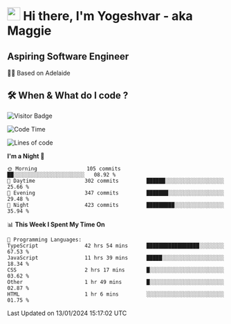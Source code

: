 <h1><img src="https://emojis.slackmojis.com/emojis/images/1531849430/4246/blob-sunglasses.gif?1531849430" width="30"/> Hi there, I'm Yogeshvar - aka Maggie</h1>

## Aspiring Software Engineer
🏂🏻  Based on Adelaide 

## 🛠 When & What do I code ?  

![Visitor Badge](https://visitor-badge.feriirawann.repl.co?username=yogeshvar&repo=yogeshvar&label=Visitors&style=plastic&color=%23457BFF&contentType=svg)

<!--START_SECTION:waka-->
![Code Time](http://img.shields.io/badge/Code%20Time-2%2C570%20hrs%206%20mins-blue)

![Lines of code](https://img.shields.io/badge/From%20Hello%20World%20I%27ve%20Written-4.0%20million%20lines%20of%20code-blue)

**I'm a Night 🦉** 

```text
🌞 Morning                105 commits         ██░░░░░░░░░░░░░░░░░░░░░░░   08.92 % 
🌆 Daytime                302 commits         ██████░░░░░░░░░░░░░░░░░░░   25.66 % 
🌃 Evening                347 commits         ███████░░░░░░░░░░░░░░░░░░   29.48 % 
🌙 Night                  423 commits         █████████░░░░░░░░░░░░░░░░   35.94 % 
```


📊 **This Week I Spent My Time On** 

```text
💬 Programming Languages: 
TypeScript               42 hrs 54 mins      █████████████████░░░░░░░░   67.53 % 
JavaScript               11 hrs 39 mins      █████░░░░░░░░░░░░░░░░░░░░   18.34 % 
CSS                      2 hrs 17 mins       █░░░░░░░░░░░░░░░░░░░░░░░░   03.62 % 
Other                    1 hr 49 mins        █░░░░░░░░░░░░░░░░░░░░░░░░   02.87 % 
HTML                     1 hr 6 mins         ░░░░░░░░░░░░░░░░░░░░░░░░░   01.75 % 
```


 Last Updated on 13/01/2024 15:17:02 UTC
<!--END_SECTION:waka-->
